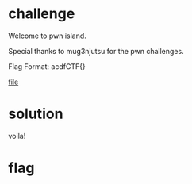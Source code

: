 # challenge
Welcome to pwn island.

Special thanks to mug3njutsu for the pwn challenges.

Flag Format: acdfCTF{}

[file](./gimmick.zip)
# solution

voila!
# flag